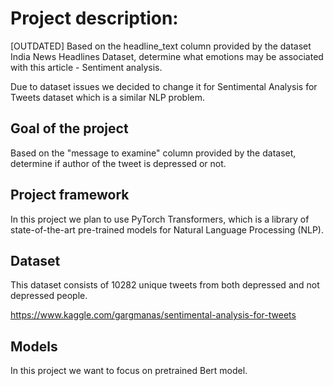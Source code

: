 # Project description:
[OUTDATED] Based on the headline_text column provided by the dataset India News Headlines Dataset, determine what emotions may be associated with this article - Sentiment analysis.

Due to dataset issues we decided to change it for Sentimental Analysis for Tweets dataset which is a similar NLP problem.
## Goal of the project
Based on the "message to examine" column provided by the dataset, determine if author of the tweet is depressed or not.

## Project framework
In this project we plan to use PyTorch Transformers, which is a library of state-of-the-art pre-trained models for Natural Language Processing (NLP).

## Dataset
This dataset consists of 10282 unique tweets from both depressed and not depressed people.

https://www.kaggle.com/gargmanas/sentimental-analysis-for-tweets

## Models
In this project we want to focus on pretrained Bert model.


